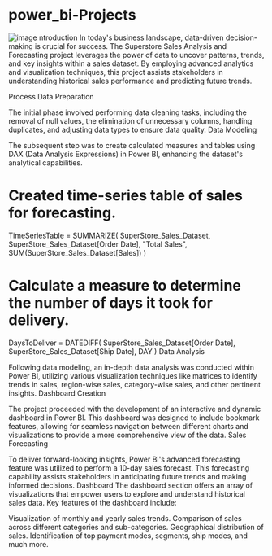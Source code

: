 # power_bi-Projects
![image](https://github.com/kashifkhan9555/power_bi-Projects/assets/67798954/a4fc7830-7801-4cc5-8d0e-1188228b7fb3)
ntroduction
In today's business landscape, data-driven decision-making is crucial for success. The Superstore Sales Analysis and Forecasting project leverages the power of data to uncover patterns, trends, and key insights within a sales dataset. By employing advanced analytics and visualization techniques, this project assists stakeholders in understanding historical sales performance and predicting future trends.

Process
Data Preparation

The initial phase involved performing data cleaning tasks, including the removal of null values, the elimination of unnecessary columns, handling duplicates, and adjusting data types to ensure data quality.
Data Modeling

The subsequent step was to create calculated measures and tables using DAX (Data Analysis Expressions) in Power BI, enhancing the dataset's analytical capabilities.

  # Created time-series table of sales for forecasting.
  TimeSeriesTable = 
  SUMMARIZE(
    SuperStore_Sales_Dataset,
    SuperStore_Sales_Dataset[Order Date],
    "Total Sales", SUM(SuperStore_Sales_Dataset[Sales])
  )  
  
  # Calculate a measure to determine the number of days it took for delivery.
  DaysToDeliver = 
  DATEDIFF(
    SuperStore_Sales_Dataset[Order Date],
    SuperStore_Sales_Dataset[Ship Date],
    DAY
  )
Data Analysis

Following data modeling, an in-depth data analysis was conducted within Power BI, utilizing various visualization techniques like matrices to identify trends in sales, region-wise sales, category-wise sales, and other pertinent insights.
Dashboard Creation

The project proceeded with the development of an interactive and dynamic dashboard in Power BI. This dashboard was designed to include bookmark features, allowing for seamless navigation between different charts and visualizations to provide a more comprehensive view of the data.
Sales Forecasting

To deliver forward-looking insights, Power BI's advanced forecasting feature was utilized to perform a 10-day sales forecast. This forecasting capability assists stakeholders in anticipating future trends and making informed decisions.
Dashboard
The dashboard section offers an array of visualizations that empower users to explore and understand historical sales data. Key features of the dashboard include:

Visualization of monthly and yearly sales trends.
Comparison of sales across different categories and sub-categories.
Geographical distribution of sales.
Identification of top payment modes, segments, ship modes, and much more.
